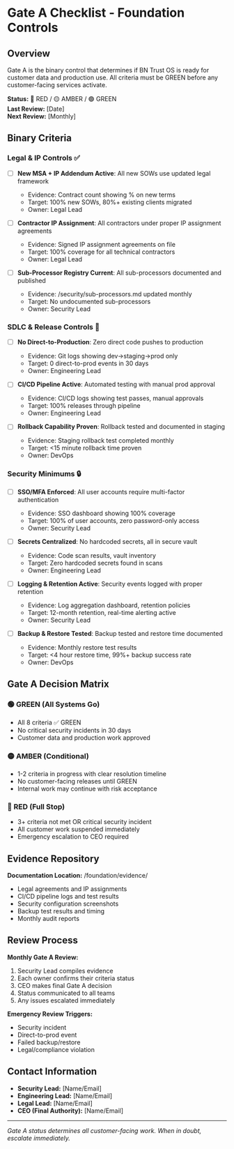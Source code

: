 # Gate A Checklist - Foundation Controls

## Overview
Gate A is the binary control that determines if BN Trust OS is ready for customer data and production use. All criteria must be GREEN before any customer-facing services activate.

**Status:** 🔴 RED / 🟡 AMBER / 🟢 GREEN  
**Last Review:** [Date]  
**Next Review:** [Monthly]

## Binary Criteria

### Legal & IP Controls ✅
- [ ] **New MSA + IP Addendum Active**: All new SOWs use updated legal framework
  - Evidence: Contract count showing % on new terms
  - Target: 100% new SOWs, 80%+ existing clients migrated
  - Owner: Legal Lead

- [ ] **Contractor IP Assignment**: All contractors under proper IP assignment agreements  
  - Evidence: Signed IP assignment agreements on file
  - Target: 100% coverage for all technical contractors
  - Owner: Legal Lead

- [ ] **Sub-Processor Registry Current**: All sub-processors documented and published
  - Evidence: /security/sub-processors.md updated monthly
  - Target: No undocumented sub-processors
  - Owner: Security Lead

### SDLC & Release Controls 🔧
- [ ] **No Direct-to-Production**: Zero direct code pushes to production
  - Evidence: Git logs showing dev→staging→prod only
  - Target: 0 direct-to-prod events in 30 days
  - Owner: Engineering Lead

- [ ] **CI/CD Pipeline Active**: Automated testing with manual prod approval
  - Evidence: CI/CD logs showing test passes, manual approvals
  - Target: 100% releases through pipeline
  - Owner: Engineering Lead

- [ ] **Rollback Capability Proven**: Rollback tested and documented in staging
  - Evidence: Staging rollback test completed monthly
  - Target: <15 minute rollback time proven
  - Owner: DevOps

### Security Minimums 🔒
- [ ] **SSO/MFA Enforced**: All user accounts require multi-factor authentication
  - Evidence: SSO dashboard showing 100% coverage
  - Target: 100% of user accounts, zero password-only access
  - Owner: Security Lead

- [ ] **Secrets Centralized**: No hardcoded secrets, all in secure vault
  - Evidence: Code scan results, vault inventory
  - Target: Zero hardcoded secrets found in scans
  - Owner: Engineering Lead

- [ ] **Logging & Retention Active**: Security events logged with proper retention
  - Evidence: Log aggregation dashboard, retention policies
  - Target: 12-month retention, real-time alerting active
  - Owner: Security Lead

- [ ] **Backup & Restore Tested**: Backup tested and restore time documented
  - Evidence: Monthly restore test results
  - Target: <4 hour restore time, 99%+ backup success rate
  - Owner: DevOps

## Gate A Decision Matrix

### 🟢 GREEN (All Systems Go)
- All 8 criteria ✅ GREEN
- No critical security incidents in 30 days
- Customer data and production work approved

### 🟡 AMBER (Conditional)
- 1-2 criteria in progress with clear resolution timeline
- No customer-facing releases until GREEN
- Internal work may continue with risk acceptance

### 🔴 RED (Full Stop)
- 3+ criteria not met OR critical security incident
- All customer work suspended immediately
- Emergency escalation to CEO required

## Evidence Repository
**Documentation Location:** /foundation/evidence/
- Legal agreements and IP assignments
- CI/CD pipeline logs and test results
- Security configuration screenshots
- Backup test results and timing
- Monthly audit reports

## Review Process
**Monthly Gate A Review:**
1. Security Lead compiles evidence
2. Each owner confirms their criteria status
3. CEO makes final Gate A decision
4. Status communicated to all teams
5. Any issues escalated immediately

**Emergency Review Triggers:**
- Security incident
- Direct-to-prod event
- Failed backup/restore
- Legal/compliance violation

## Contact Information
- **Security Lead:** [Name/Email]
- **Engineering Lead:** [Name/Email]
- **Legal Lead:** [Name/Email]
- **CEO (Final Authority):** [Name/Email]

---
*Gate A status determines all customer-facing work. When in doubt, escalate immediately.*